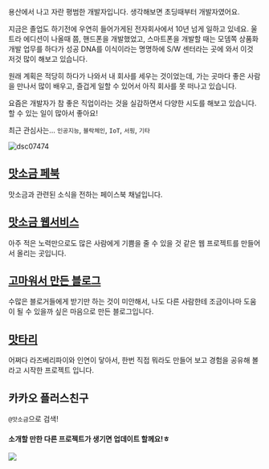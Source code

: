 용산에서 나고 자란 평범한 개발자입니다. 생각해보면 초딩때부터 개발자였어요.

지금은 졸업도 하기전에 우연히 들어가게된 전자회사에서 10년 넘게 일하고 있네요. 울트라 에디션이 나올때 쯤, 핸드폰을 개발했었고, 스마트폰을 개발할 때는 모뎀쪽 상품화 개발 업무를 하다가 성공 DNA를 이식이라는 명명하에 S/W 센터라는 곳에 와서 이것 저것 많이 해보고 있습니다.

원래 계획은 적당히 하다가 나와서 내 회사를 세우는 것이었는데, 가는 곳마다 좋은 사람을 만나서 많이 배우고, 즐겁게 일할 수 있어서 아직 회사를 못 떠나고 있습니다.

요즘은 개발자가 참 좋은 직업이라는 것을 실감하면서 다양한 시도를 해보고 있습니다. 할 수 있는 일이 많아서 좋아요!

최근 관심사는...
`인공지능`, `블락체인`, `IoT`, `서핑`, `기타`

![dsc07474](https://user-images.githubusercontent.com/9311990/40693435-e680c610-63a6-11e8-802f-9c8691b85551.jpg)

## [맛소금 페북](https://www.facebook.com/msalt.net)
맛소금과 관련된 소식을 전하는 페이스북 채널입니다.

## [맛소금 웹서비스](http://msalt.net/)
아주 적은 노력만으로도 많은 사람에게 기쁨을 줄 수 있을 것 같은 웹 프로젝트를 만들어서 올리는 곳입니다. 

## [고마워서 만든 블로그](http://blog.msalt.net/)
수많은 블로거들에게 받기만 하는 것이 미안해서, 나도 다른 사람한테 조금이나마 도움이 될 수 있을까 싶은 마음으로 만든 블로그입니다.

## [맛타리](https://msaltnet.gitbooks.io/mtr/)
어쩌다 라즈베리파이와 인연이 닿아서, 한번 직접 뭐라도 만들어 보고 경험을 공유해 볼라고 시작한 프로젝트 입니다.

## 카카오 플러스친구
`@맛소금`으로 검색!

#### 소개할 만한 다른 프로젝트가 생기면 업데이트 할께요!ㅎ

<img src=https://user-images.githubusercontent.com/9311990/40693503-35bfacbe-63a7-11e8-9a28-ce211d2492bb.png>
